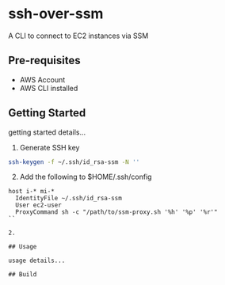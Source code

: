 # ssh-over-ssm

A CLI to connect to EC2 instances via SSM

## Pre-requisites

- AWS Account
- AWS CLI installed

## Getting Started

getting started details...

1. Generate SSH key

```bash
ssh-keygen -f ~/.ssh/id_rsa-ssm -N ''
```

2. Add the following to $HOME/.ssh/config

```
host i-* mi-*
  IdentityFile ~/.ssh/id_rsa-ssm
  User ec2-user
  ProxyCommand sh -c "/path/to/ssm-proxy.sh '%h' '%p' '%r'"
``

2.

## Usage

usage details...

## Build
```
